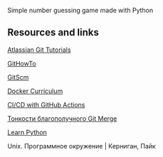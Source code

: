 Simple number guessing game made with Python

## Resources and links

[Atlassian Git Tutorials](https://www.atlassian.com/git)

[GitHowTo](githowto.com)

[GitScm](https://git-scm.com/book/en/v2)

[Docker Curriculum](https://docker-curriculum.com)

[CI/CD with GitHub Actions](https://habr.com/ru/post/476368/)

[Тонкости благополучного Git Merge](https://habr.com/ru/post/195674/)

[Learn Python](https://github.com/trekhleb/learn-python)

Unix. Программное окружение | Керниган, Пайк
